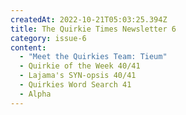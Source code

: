 ```yaml
---
createdAt: 2022-10-21T05:03:25.394Z
title: The Quirkie Times Newsletter 6
category: issue-6
content:
  - "Meet the Quirkies Team: Tieum"
  - Quirkie of the Week 40/41
  - Lajama's SYN-opsis 40/41
  - Quirkies Word Search 41
  - Alpha
---
```

